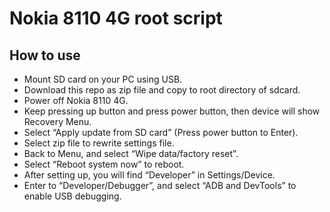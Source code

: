 # Nokia 8110 4G root script

## How to use
- Mount SD card on your PC using USB.
- Download this repo as zip file and copy to root directory of sdcard.
- Power off Nokia 8110 4G.
- Keep pressing up button and press power button, then device will show Recovery Menu.
- Select “Apply update from SD card” (Press power button to Enter).
- Select zip file to rewrite settings file.
- Back to Menu, and select “Wipe data/factory reset”.
- Select “Reboot system now” to reboot.
- After setting up, you will find “Developer” in Settings/Device.
- Enter to “Developer/Debugger”, and select “ADB and DevTools” to enable USB debugging.
